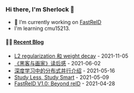 ### Hi there, I'm Sherlock 👋

- 🔭 I’m currently working on [FastReID](https://github.com/JDAI-CV/fast-reid)
- I'm learning cmu15213.

#### 🤹‍♀️ <a href="https://l1aoxingyu.github.io/blogpages/" target="_blank">Recent Blog</a>
<!-- blog starts -->
* [L2 regularization 和 weight decay](https://l1aoxingyu.github.io/blogpages/deep%20learning/tricks/2021/11/05/l2-reg-weight-decay.html) - 2021-11-05
* [《黑客与画家》读后感](https://l1aoxingyu.github.io/blogpages/book%20review/programming/2021/06/02/hackers-and-painters.html) - 2021-06-02
* [深度学习中的分布式并行介绍](https://l1aoxingyu.github.io/blogpages/summary/self-supervised%20learning/2021/05/16/dl-dist-train.html) - 2021-05-16
* [Study Less, Study Smart](https://l1aoxingyu.github.io/blogpages/utility/2021/05/09/Study-Less-Study-Smart.html) - 2021-05-09
* [FastReID V1.0: Beyond reID](https://l1aoxingyu.github.io/blogpages/reid/fastreid/2021/04/28/fastreid-v1.html) - 2021-04-28
<!-- blog ends -->

<!--
**L1aoXingyu/L1aoXingyu** is a ✨ _special_ ✨ repository because its `README.md` (this file) appears on your GitHub profile.

Here are some ideas to get you started:

- 🔭 I’m currently working on ...
- 🌱 I’m currently learning ...
- 👯 I’m looking to collaborate on ...
- 🤔 I’m looking for help with ...
- 💬 Ask me about ...
- 📫 How to reach me: ...
- 😄 Pronouns: ...
- ⚡ Fun fact: ...
-->
